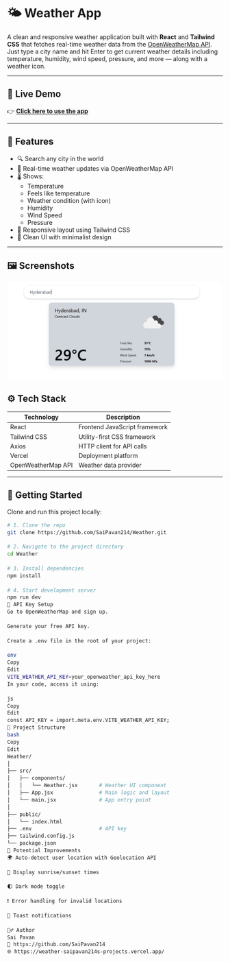 # 🌤️ Weather App

A clean and responsive weather application built with **React** and **Tailwind CSS** that fetches real-time weather data from the [OpenWeatherMap API](https://openweathermap.org/api). Just type a city name and hit Enter to get current weather details including temperature, humidity, wind speed, pressure, and more — along with a weather icon.

---

## 🔗 Live Demo

👉 [**Click here to use the app**](https://weather-saipavan214s-projects.vercel.app/)

---

## 🧪 Features

- 🔍 Search any city in the world
- 📡 Real-time weather updates via OpenWeatherMap API
- 🌡️ Shows:
  - Temperature
  - Feels like temperature
  - Weather condition (with icon)
  - Humidity
  - Wind Speed
  - Pressure
- 💨 Responsive layout using Tailwind CSS
- 🌙 Clean UI with minimalist design

---

## 🖼️ Screenshots

![alt text](image.png)

## ⚙️ Tech Stack

| Technology         | Description                   |
| ------------------ | ----------------------------- |
| React              | Frontend JavaScript framework |
| Tailwind CSS       | Utility-first CSS framework   |
| Axios              | HTTP client for API calls     |
| Vercel             | Deployment platform           |
| OpenWeatherMap API | Weather data provider         |

---

## 🚀 Getting Started

Clone and run this project locally:

```bash
# 1. Clone the repo
git clone https://github.com/SaiPavan214/Weather.git

# 2. Navigate to the project directory
cd Weather

# 3. Install dependencies
npm install

# 4. Start development server
npm run dev
🔐 API Key Setup
Go to OpenWeatherMap and sign up.

Generate your free API key.

Create a .env file in the root of your project:

env
Copy
Edit
VITE_WEATHER_API_KEY=your_openweather_api_key_here
In your code, access it using:

js
Copy
Edit
const API_KEY = import.meta.env.VITE_WEATHER_API_KEY;
📁 Project Structure
bash
Copy
Edit
Weather/
│
├── src/
│   ├── components/
│   │   └── Weather.jsx       # Weather UI component
│   ├── App.jsx               # Main logic and layout
│   └── main.jsx              # App entry point
│
├── public/
│   └── index.html
├── .env                      # API key
├── tailwind.config.js
└── package.json
📌 Potential Improvements
🌍 Auto-detect user location with Geolocation API

🌅 Display sunrise/sunset times

🌓 Dark mode toggle

❗ Error handling for invalid locations

💬 Toast notifications

🙋‍♂️ Author
Sai Pavan
📎 https://github.com/SaiPavan214
🌐 https://weather-saipavan214s-projects.vercel.app/
```
